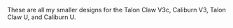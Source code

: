 These are all my smaller designs for the Talon Claw V3c, Caliburn V3, Talon Claw U, and Caliburn U.
